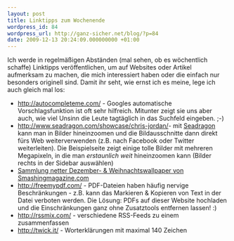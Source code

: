 ```yaml
---
layout: post
title: Linktipps zum Wochenende
wordpress_id: 84
wordpress_url: http://ganz-sicher.net/blog/?p=84
date: 2009-12-13 20:24:09.000000000 +01:00
---
```

Ich werde in regelmäßigen Abständen (mal sehen, ob es wöchentlich schaffe) Linktipps veröffentlichen, um auf Websites oder Artikel aufmerksam zu machen, die mich interessiert haben oder die einfach nur besonders originell sind. Damit ihr seht, wie ernst ich es meine, lege ich auch gleich mal los:
<ul>
	<li><a href="http://autocompleteme.com/">http://autocompleteme.com/</a> - Googles automatische Vorschlagsfunktion ist oft sehr hilfreich. Mitunter zeigt sie uns aber auch, wie viel Unsinn die Leute tagtäglich in das Suchfeld eingeben. ;-)</li>
	<li><a href="http://www.seadragon.com/showcase/chris-jordan/">http://www.seadragon.com/showcase/chris-jordan/</a>- mit <a href="http://www.seadragon.com/">Seadragon</a> kann man in Bilder hineinzoomen und die Bildausschnitte dann direkt fürs Web weiterverwenden (z.B. nach Facebook oder Twitter weiterleiten). Die Beispielseite zeigt einige tolle Bilder mit mehreren Megapixeln, in die man <em>erstaunlich weit</em> hineinzoomen kann (Bilder rechts in der Sidebar auswählen)</li>
	<li><a href="http://www.smashingmagazine.com/2009/11/30/desktop-wallpaper-calendar-december-2009/">Sammlung netter Dezember- &amp; Weihnachtswallpaper von Smashingmagazine.com</a></li>
	<li><a href="http://freemypdf.com/">http://freemypdf.com/</a> - PDF-Dateien haben häufig nervige Beschränkungen - z.B. kann das Markieren &amp; Kopieren von Text in der Datei verboten werden. Die Lösung: PDFs auf dieser Website hochladen und die Einschränkungen ganz ohne Zusatztools entfernen lassen! :)</li>
	<li><a href="http://rssmix.com/">http://rssmix.com/</a> - verschiedene RSS-Feeds zu einem zusammenfassen</li>
	<li><a href="http://twick.it/">http://twick.it/</a> - Worterklärungen mit maximal 140 Zeichen</li>
</ul>
